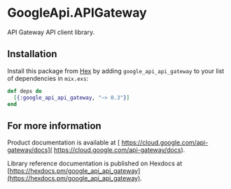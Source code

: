 # GoogleApi.APIGateway

API Gateway API client library.



## Installation

Install this package from [Hex](https://hex.pm) by adding
`google_api_api_gateway` to your list of dependencies in `mix.exs`:

```elixir
def deps do
  [{:google_api_api_gateway, "~> 0.3"}]
end
```

## For more information

Product documentation is available at [ https://cloud.google.com/api-gateway/docs]( https://cloud.google.com/api-gateway/docs).

Library reference documentation is published on Hexdocs at
[https://hexdocs.pm/google_api_api_gateway](https://hexdocs.pm/google_api_api_gateway).
